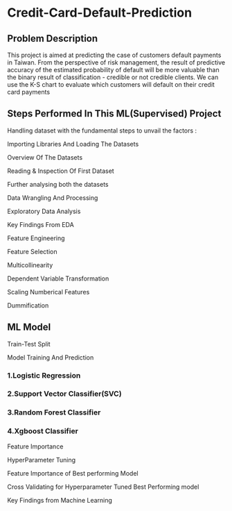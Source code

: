 # Credit-Card-Default-Prediction


## Problem Description

This project is aimed at predicting the case of customers default payments in Taiwan. From the perspective of risk management, the result of predictive accuracy of the estimated probability of default will be more valuable than the binary result of classification - credible or not credible clients. We can use the K-S chart to evaluate which customers will default on their credit card payments

## Steps Performed In This ML(Supervised) Project

Handling dataset with the fundamental steps to unvail the factors :

Importing Libraries And Loading The Datasets

Overview Of The Datasets


Reading & Inspection Of First Dataset


Further analysing both the datasets


Data Wrangling And Processing


Exploratory Data Analysis


Key Findings From EDA


Feature Engineering


Feature Selection


Multicollinearity


Dependent Variable Transformation


Scaling Numberical Features


Dummification


## ML Model

Train-Test Split


Model Training And Prediction

 ### 1.Logistic Regression
 
 ### 2.Support Vector Classifier(SVC)
 
 ### 3.Random Forest Classifier
 
 ### 4.Xgboost Classifier


Feature Importance

HyperParameter Tuning

Feature Importance of Best performing Model

Cross Validating for Hyperparameter Tuned Best Performing model

Key Findings from Machine Learning
